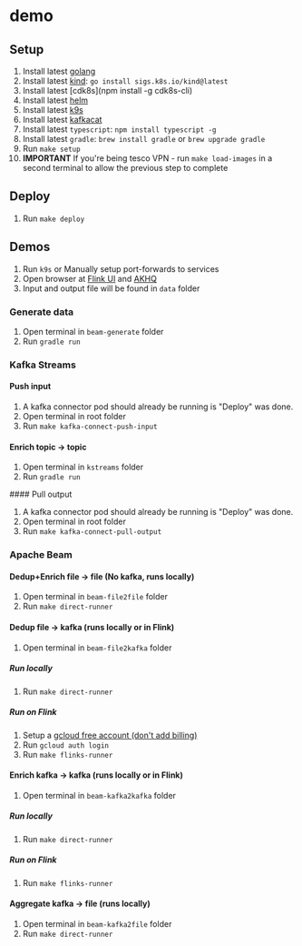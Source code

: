 # demo

## Setup

1. Install latest [golang](https://go.dev/doc/install)
1. Install latest [kind](https://kind.sigs.k8s.io/): `go install sigs.k8s.io/kind@latest`
1. Install latest [cdk8s](npm install -g cdk8s-cli)
1. Install latest [helm](https://helm.sh/docs/intro/install/)
1. Install latest [k9s](https://github.com/srfrnk/k9s)
1. Install latest [kafkacat](https://github.com/edenhill/kcat)
1. Install latest `typescript`: `npm install typescript -g`
1. Install latest `gradle`: `brew install gradle` or `brew upgrade gradle`
1. Run `make setup`
1. **IMPORTANT** If you're being tesco VPN - run `make load-images` in a second terminal to allow the previous step to complete

## Deploy

1. Run `make deploy`

## Demos

1. Run `k9s` or Manually setup port-forwards to services
1. Open browser at [Flink UI](http://localhost:8081) and [AKHQ](http://localhost:8080)
1. Input and output file will be found in `data` folder

### Generate data

1. Open terminal in `beam-generate` folder
1. Run `gradle run`

### Kafka Streams

#### Push input

1. A kafka connector pod should already be running is "Deploy" was done.
1. Open terminal in root folder
1. Run `make kafka-connect-push-input`

#### Enrich topic -> topic

1. Open terminal in `kstreams` folder
1. Run `gradle run`

#### Pull output

1. A kafka connector pod should already be running is "Deploy" was done.
1. Open terminal in root folder
1. Run `make kafka-connect-pull-output`

### Apache Beam

#### Dedup+Enrich file -> file (No kafka, runs locally)

1. Open terminal in `beam-file2file` folder
1. Run `make direct-runner`

#### Dedup file -> kafka (runs locally or in Flink)

1. Open terminal in `beam-file2kafka` folder

##### Run locally

1. Run `make direct-runner`

##### Run on Flink

1. Setup a [gcloud free account (don't add billing)](https://cloud.google.com/)
1. Run `gcloud auth login`
1. Run `make flinks-runner`

#### Enrich kafka -> kafka (runs locally or in Flink)

1. Open terminal in `beam-kafka2kafka` folder

##### Run locally

1. Run `make direct-runner`

##### Run on Flink

1. Run `make flinks-runner`

#### Aggregate kafka -> file (runs locally)

1. Open terminal in `beam-kafka2file` folder
1. Run `make direct-runner`
